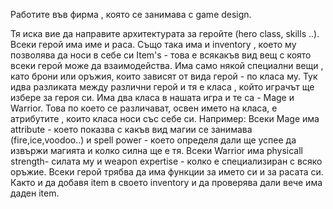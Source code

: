 Работите във фирма , която се занимава с game design.

Тя иска вие да направите архитектурата за геройте (hero class, skills ..). Всеки герой има име и раса.
Също така има и inventory , което му позволява да носи в себе си Item's - това е всякакъв вид вещ с която
всеки герой може да взаимодейства. Има само някой специални вещи , като брони или оръжия, които зависят
от вида герой - по класа му. Тук идва разликата между различни герой и тя е класа , който играчът ще избере за героя си. Има два класа в нашата игра и те са - Mage и Warrior. Това по което се различават, освен името на класа, е атрибутите , които класа носи със себе си.
Например: Всеки Mage има attribute - което показва с какъв вид магии се занимава (fire,ice,voodoo..) 
и spell power - което определя дали ще успее да извържи магията и колко силна ще е тя.
Всеки Warrior има physicall strength- силата му и weapon expertise - колко е специализиран с всяко оръжие.
Всеки герой трябва да има функции за името си и за расата си. Както и да добавя item в своето inventory и да проверява дали вече има даден item.
